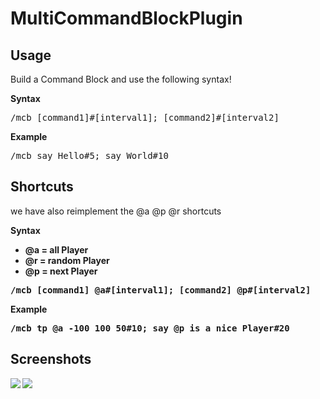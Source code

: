 MultiCommandBlockPlugin
=======================


## Usage
Build a Command Block and use the following syntax!

<strong>Syntax</strong>
<pre>
/mcb [command1]#[interval1]; [command2]#[interval2]
</pre>

<strong>Example</strong>
<pre>
/mcb say Hello#5; say World#10
</pre>

## Shortcuts
we have also reimplement the @a @p @r shortcuts

<strong>Syntax</strong>
<b />
<ul>
  <li>@a = all Player</li>
  <li>@r = random Player</li>
  <li>@p = next Player</li>
</ul>

<pre>
/mcb [command1] @a#[interval1]; [command2] @p#[interval2]
</pre>


<strong>Example</strong>

<pre>
/mcb tp @a -100 100 50#10; say @p is a nice Player#20
</pre>

## Screenshots

<img src="https://raw.github.com/memoryleakx/MultiCommandBlockPlugin/master/screenshots/screen01.png" border="0">
<b/>
<img src="https://raw.github.com/memoryleakx/MultiCommandBlockPlugin/master/screenshots/screen01.png" border="0">
